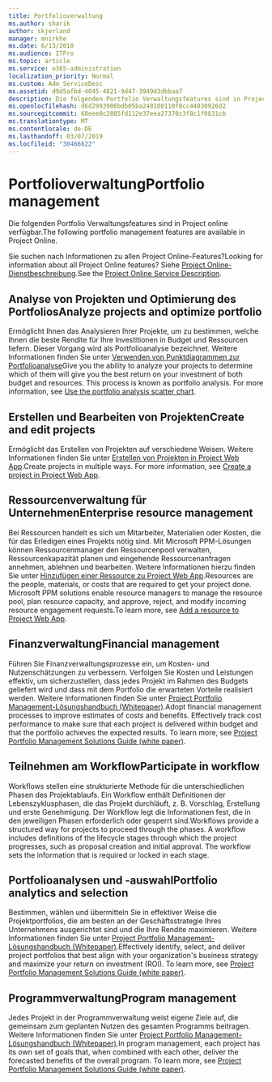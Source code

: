 ```yaml
---
title: Portfolioverwaltung
ms.author: sharik
author: skjerland
manager: mnirkhe
ms.date: 6/13/2018
ms.audience: ITPro
ms.topic: article
ms.service: o365-administration
localization_priority: Normal
ms.custom: Adm_ServiceDesc
ms.assetid: d9d5afbd-4045-4821-9d47-3949d3dbbaa7
description: Die folgenden Portfolio Verwaltungsfeatures sind in Project online verfügbar.
ms.openlocfilehash: d6d2993906bdb05ba248108110f0cc44030926d2
ms.sourcegitcommit: 68eee0c2885fd112e37eea27370c3f8c1f0831cb
ms.translationtype: MT
ms.contentlocale: de-DE
ms.lasthandoff: 03/07/2019
ms.locfileid: "30466622"
---
```

# <a name="portfolio-management"></a><span data-ttu-id="69399-103">Portfolioverwaltung</span><span class="sxs-lookup"><span data-stu-id="69399-103">Portfolio management</span></span>

<span data-ttu-id="69399-104">Die folgenden Portfolio Verwaltungsfeatures sind in Project online verfügbar.</span><span class="sxs-lookup"><span data-stu-id="69399-104">The following portfolio management features are available in Project Online.</span></span>
  
<span data-ttu-id="69399-105">Sie suchen nach Informationen zu allen Project Online-Features?</span><span class="sxs-lookup"><span data-stu-id="69399-105">Looking for information about all Project Online features?</span></span> <span data-ttu-id="69399-106">Siehe [Project Online-Dienstbeschreibung](project-online-service-description.md).</span><span class="sxs-lookup"><span data-stu-id="69399-106">See the [Project Online Service Description](project-online-service-description.md).</span></span>
  
## <a name="analyze-projects-and-optimize-portfolio"></a><span data-ttu-id="69399-107">Analyse von Projekten und Optimierung des Portfolios</span><span class="sxs-lookup"><span data-stu-id="69399-107">Analyze projects and optimize portfolio</span></span>
<span data-ttu-id="69399-108"><a name="bkmk_AnalyzeProjects"> </a></span><span class="sxs-lookup"><span data-stu-id="69399-108"></span></span>

<span data-ttu-id="69399-p102">Ermöglicht Ihnen das Analysieren Ihrer Projekte, um zu bestimmen, welche Ihnen die beste Rendite für Ihre Investitionen in Budget und Ressourcen liefern. Dieser Vorgang wird als Portfolioanalyse bezeichnet. Weitere Informationen finden Sie unter [Verwenden von Punktdiagrammen zur Portfolioanalyse](http://go.microsoft.com/fwlink/?LinkID=823665&amp;clcid=0x409)</span><span class="sxs-lookup"><span data-stu-id="69399-p102">Give you the ability to analyze your projects to determine which of them will give you the best return on your investment of both budget and resources. This process is known as portfolio analysis. For more information, see [Use the portfolio analysis scatter chart](http://go.microsoft.com/fwlink/?LinkID=823665&amp;clcid=0x409).</span></span>
  
## <a name="create-and-edit-projects"></a><span data-ttu-id="69399-112">Erstellen und Bearbeiten von Projekten</span><span class="sxs-lookup"><span data-stu-id="69399-112">Create and edit projects</span></span>
<span data-ttu-id="69399-113"><a name="bkmk_CreateAndEditProjects"> </a></span><span class="sxs-lookup"><span data-stu-id="69399-113"></span></span>

<span data-ttu-id="69399-p103">Ermöglicht das Erstellen von Projekten auf verschiedene Weisen. Weitere Informationen finden Sie unter [Erstellen von Projekten in Project Web App](http://go.microsoft.com/fwlink/?LinkID=746895&amp;clcid=0x409).</span><span class="sxs-lookup"><span data-stu-id="69399-p103">Create projects in multiple ways. For more information, see [Create a project in Project Web App](http://go.microsoft.com/fwlink/?LinkID=746895&amp;clcid=0x409).</span></span>
  
## <a name="enterprise-resource-management"></a><span data-ttu-id="69399-116">Ressourcenverwaltung für Unternehmen</span><span class="sxs-lookup"><span data-stu-id="69399-116">Enterprise resource management</span></span>
<span data-ttu-id="69399-117"><a name="bkmk_ResourceManagement"> </a></span><span class="sxs-lookup"><span data-stu-id="69399-117"></span></span>

<span data-ttu-id="69399-p104">Bei Ressourcen handelt es sich um Mitarbeiter, Materialien oder Kosten, die für das Erledigen eines Projekts nötig sind. Mit Microsoft PPM-Lösungen können Ressourcenmanager den Ressourcenpool verwalten, Ressourcenkapazität planen und eingehende Ressourcenanfragen annehmen, ablehnen und bearbeiten. Weitere Informationen hierzu finden Sie unter [Hinzufügen einer Ressource zu Project Web App](https://go.microsoft.com/fwlink/p/?LinkId=271320).</span><span class="sxs-lookup"><span data-stu-id="69399-p104">Resources are the people, materials, or costs that are required to get your project done. Microsoft PPM solutions enable resource managers to manage the resource pool, plan resource capacity, and approve, reject, and modify incoming resource engagement requests.To learn more, see [Add a resource to Project Web App](https://go.microsoft.com/fwlink/p/?LinkId=271320).</span></span>
  
## <a name="financial-management"></a><span data-ttu-id="69399-120">Finanzverwaltung</span><span class="sxs-lookup"><span data-stu-id="69399-120">Financial management</span></span>
<span data-ttu-id="69399-121"><a name="bkmk_FinancialManagement"> </a></span><span class="sxs-lookup"><span data-stu-id="69399-121"></span></span>

<span data-ttu-id="69399-p105">Führen Sie Finanzverwaltungsprozesse ein, um Kosten- und Nutzenschätzungen zu verbessern. Verfolgen Sie Kosten und Leistungen effektiv, um sicherzustellen, dass jedes Projekt im Rahmen des Budgets geliefert wird und dass mit dem Portfolio die erwarteten Vorteile realisiert werden. Weitere Informationen finden Sie unter [Project Portfolio Management-Lösungshandbuch (Whitepaper)](https://go.microsoft.com/fwlink/p/?LinkId=402633).</span><span class="sxs-lookup"><span data-stu-id="69399-p105">Adopt financial management processes to improve estimates of costs and benefits. Effectively track cost performance to make sure that each project is delivered within budget and that the portfolio achieves the expected results. To learn more, see [Project Portfolio Management Solutions Guide (white paper)](https://go.microsoft.com/fwlink/p/?LinkId=402633).</span></span>
  
## <a name="participate-in-workflow"></a><span data-ttu-id="69399-125">Teilnehmen am Workflow</span><span class="sxs-lookup"><span data-stu-id="69399-125">Participate in workflow</span></span>
<span data-ttu-id="69399-126"><a name="bkmk_ParticipateInWorkflow"> </a></span><span class="sxs-lookup"><span data-stu-id="69399-126"></span></span>

<span data-ttu-id="69399-p106">Workflows stellen eine strukturierte Methode für die unterschiedlichen Phasen des Projektablaufs. Ein Workflow enthält Definitionen der Lebenszyklusphasen, die das Projekt durchläuft, z. B. Vorschlag, Erstellung und erste Genehmigung. Der Workflow legt die Informationen fest, die in den jeweiligen Phasen erforderlich oder gesperrt sind.</span><span class="sxs-lookup"><span data-stu-id="69399-p106">Workflows provide a structured way for projects to proceed through the phases. A workflow includes definitions of the lifecycle stages through which the project progresses, such as proposal creation and initial approval. The workflow sets the information that is required or locked in each stage.</span></span>
  
## <a name="portfolio-analytics-and-selection"></a><span data-ttu-id="69399-130">Portfolioanalysen und -auswahl</span><span class="sxs-lookup"><span data-stu-id="69399-130">Portfolio analytics and selection</span></span>
<span data-ttu-id="69399-131"><a name="bkmk_PortfolioAnalyticsandSelection"> </a></span><span class="sxs-lookup"><span data-stu-id="69399-131"></span></span>

<span data-ttu-id="69399-p107">Bestimmen, wählen und übermitteln Sie in effektiver Weise die Projektportfolios, die am besten an der Geschäftsstrategie Ihres Unternehmens ausgerichtet sind und die Ihre Rendite maximieren. Weitere Informationen finden Sie unter [Project Portfolio Management-Lösungshandbuch (Whitepaper)](https://go.microsoft.com/fwlink/p/?LinkId=402633).</span><span class="sxs-lookup"><span data-stu-id="69399-p107">Effectively identify, select, and deliver project portfolios that best align with your organization's business strategy and maximize your return on investment (ROI). To learn more, see [Project Portfolio Management Solutions Guide (white paper)](https://go.microsoft.com/fwlink/p/?LinkId=402633).</span></span>
  
## <a name="program-management"></a><span data-ttu-id="69399-134">Programmverwaltung</span><span class="sxs-lookup"><span data-stu-id="69399-134">Program management</span></span>
<span data-ttu-id="69399-135"><a name="bkmk_ProgramManagement"> </a></span><span class="sxs-lookup"><span data-stu-id="69399-135"></span></span>

<span data-ttu-id="69399-p108">Jedes Projekt in der Programmverwaltung weist eigene Ziele auf, die gemeinsam zum geplanten Nutzen des gesamten Programms beitragen. Weitere Informationen finden Sie unter [Project Portfolio Management-Lösungshandbuch (Whitepaper)](https://go.microsoft.com/fwlink/p/?LinkId=402633).</span><span class="sxs-lookup"><span data-stu-id="69399-p108">In program management, each project has its own set of goals that, when combined with each other, deliver the forecasted benefits of the overall program. To learn more, see [Project Portfolio Management Solutions Guide (white paper)](https://go.microsoft.com/fwlink/p/?LinkId=402633).</span></span>
  

